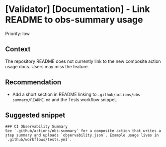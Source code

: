 # [Validator] [Documentation] - Link README to obs-summary usage

Priority: low

## Context

The repository README does not currently link to the new composite action usage docs. Users may miss the feature.

## Recommendation

- Add a short section in README linking to `.github/actions/obs-summary/README.md` and the Tests workflow snippet.

## Suggested snippet

```
### CI Observability Summary
See `.github/actions/obs-summary` for a composite action that writes a step summary and uploads `observability.json`. Example usage lives in `.github/workflows/tests.yml`.
```
